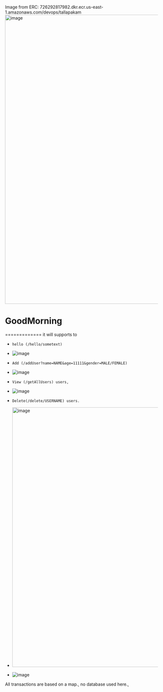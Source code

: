 Image from ERC: 726292817982.dkr.ecr.us-east-1.amazonaws.com/devops/tallapakam
<img width="950" alt="image" src="https://github.com/user-attachments/assets/83c436c0-4059-443d-a28f-50c9f44c9fba" />

# GoodMorning
=============
it will supports to 
*     hello (/hello/sometext)
* ![image](https://github.com/user-attachments/assets/750a2de2-5265-45dc-9f95-f6dcc33a56e0)

*     Add (/addUser?name=NAME&age=11111&gender=MALE/FEMALE)
* ![image](https://github.com/user-attachments/assets/cd1955a9-b738-40b7-a194-695af3bbe2a4)

*     View (/getAllUsers) users,
* ![image](https://github.com/user-attachments/assets/b4232d0a-f55c-4d15-8356-0344c3ed4be8)

*     Delete(/delete/USERNAME) users.
* <img width="853" alt="image" src="https://github.com/user-attachments/assets/669774f2-dbdd-4fe6-b68a-b6a8b8fd4f6a" />
* ![image](https://github.com/user-attachments/assets/c8d2d6dc-91ba-44a3-b105-5f2dfd37198a)


All transactions are based on a map., no database used here.,

